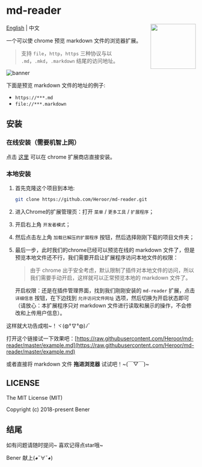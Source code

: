 # md-reader

<img src="https://github.com/Heroor/md-reader/blob/master/src/images/icon.png" align="right" width="120">

[English](https://github.com/Heroor/md-reader) | 中文

一个可以使 chrome 预览 markdown 文件的浏览器扩展。

> 支持 `file`，`http`，`https` 三种协议与以 `.md`，`.mkd`，`.markdown` 结尾的访问地址。

![banner](./template/feature-0.png)

下面是预览 markdown 文件的地址的例子:

- `https://***.md`
- `file://***.markdown`

## 安装

### 在线安装（需要机智上网）

点击 [这里](https://chrome.google.com/webstore/detail/medapdbncneneejhbgcjceippjlfkmkg/publish-accepted) 可以在 chrome 扩展商店直接安装。

### 本地安装

1. 首先克隆这个项目到本地:

    ```bash
    git clone https://github.com/Heroor/md-reader.git
    ```

2. 进入Chrome的扩展管理页：打开 `菜单` / `更多工具` / `扩展程序`；

3. 开启右上角 `开发者模式`；

4. 然后点击左上角 `加载已解压的扩展程序` 按钮，然后选择刚刚下载的项目文件夹；

5. 最后一步，此时我们的chrome已经可以预览在线的 markdown 文件了，但是预览本地文件还不行，我们需要开启让扩展程序访问本地文件的权限：

    > 由于 chrome 出于安全考虑，默认限制了插件对本地文件的访问，所以我们需要手动开启，这样就可以正常预览本地的 markdown 文件了。

    开启权限：还是在插件管理界面，找到我们刚刚安装的 `md-reader` 扩展，点击 `详细信息` 按钮，在下边找到 `允许访问文件网址` 选项，然后切换为开启状态即可（请放心：本扩展程序只对 markdown 文件进行读取和展示的操作，不会修改和上传用户信息）。

这样就大功告成啦~！ヾ(◍°∇°◍)ﾉﾞ

打开这个链接试一下效果吧：[https://raw.githubusercontent.com/Heroor/md-reader/master/example.md](https://raw.githubusercontent.com/Heroor/md-reader/master/example.md)

或者直接将 markdown 文件 **拖进浏览器** 试试吧！~(￣▽￣)~

## LICENSE

The MIT License (MIT)

Copyright (c) 2018-present Bener

## 结尾

如有问题请随时提问~ 喜欢记得点star哦~

Bener 献上(◕ˇ∀ˇ◕)
